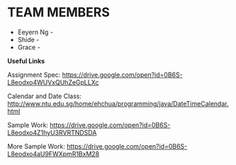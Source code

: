 # TEAM MEMBERS

- Eeyern Ng -
- Shide - 
- Grace -     

**Useful Links**

Assignment Spec: https://drive.google.com/open?id=0B6S-L8eodxo4WUVxQUhZeGpLLXc


Calendar and Date Class: http://www.ntu.edu.sg/home/ehchua/programming/java/DateTimeCalendar.html


Sample Work: https://drive.google.com/open?id=0B6S-L8eodxo4Z1hyU3RVRTNDSDA


More Sample Work: https://drive.google.com/open?id=0B6S-L8eodxo4aU9FWXpmR1BxM28
